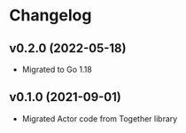 # Changelog

## v0.2.0 (2022-05-18)

* Migrated to Go 1.18

## v0.1.0 (2021-09-01)

* Migrated Actor code from Together library
